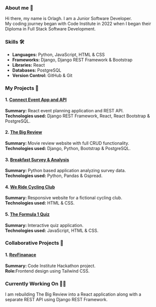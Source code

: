 ### About me 👋
Hi there, my name is Orlagh. I am a Junior Software Developer. <br>
My coding journey began with Code Institute in 2022 when I began their Diploma in Full Stack Software Development. 

### Skills 🛠️
- <strong>Languages:</strong> Python, JavaScript, HTML & CSS <br>
- <strong>Frameworks:</strong> Django, Django REST Framework & Bootstrap <br>
- <strong>Libraries:</strong> React <br>
- <strong>Databases:</strong> PostgreSQL<br>
- <strong>Version Control:</strong> GitHub & Git <br>

### My Projects 🚀
#### 1. [Connect Event App and API](https://github.com/orlagh-sweeney/connect-event-app)
<strong>Summary:</strong> React event planning application and REST API. <br>
<strong>Technologies used:</strong> Django REST Framework, React, React Bootstrap & PostgreSQL. 

#### 2. [The Big Review](https://github.com/orlagh-sweeney/the-big-review)
<strong>Summary: </strong> Movie review website with full CRUD functionality. <br>
<strong>Technologies used:</strong> Django, Python, Bootstrap & PostgreSQL. 

#### 3. [Breakfast Survey & Analysis](https://github.com/orlagh-sweeney/breakfast-survey)
<strong>Summary:</strong> Python based application analyzing survey data. <br>
<strong>Technologies used:</strong> Python, Pandas & Gspread. 

#### 4. [We Ride Cycling Club](https://github.com/orlagh-sweeney/we-ride-cycling-club)
<strong>Summary: </strong>Responsive website for a fictional cycling club. <br>
<strong>Technologies used:</strong> HTML & CSS. 

#### 5. [The Formula 1 Quiz](https://github.com/orlagh-sweeney/f1-quiz)
<strong>Summary: </strong>Interactive quiz application. <br>
<strong>Technologies used:</strong> JavaScript, HTML & CSS. 

### Collaborative Projects 🤝
#### 1. [RevFinanace](https://github.com/orlagh-sweeney/revfinance)
<strong>Summary: </strong>Code Institute Hackathon project. <br>
<strong>Role:</strong>Frontend design using Tailwind CSS. 

### Currently Working On 👩‍💻 
I am rebuilding The Big Review into a React application along with a separate REST API using Django REST Framework. 
